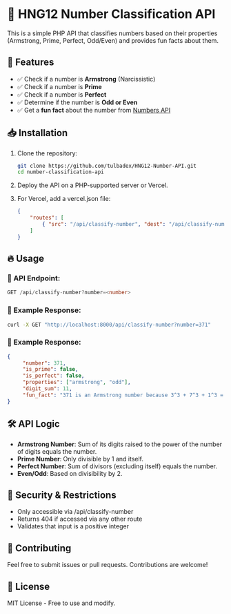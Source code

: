 # 📌 HNG12 Number Classification API

This is a simple PHP API that classifies numbers based on their properties (Armstrong, Prime, Perfect, Odd/Even) and provides fun facts about them.

## 🚀 Features
- ✅ Check if a number is **Armstrong** (Narcissistic)
- ✅ Check if a number is **Prime**
- ✅ Check if a number is **Perfect**
- ✅ Determine if the number is **Odd or Even**
- ✅ Get a **fun fact** about the number from [Numbers API](http://numbersapi.com/)

## 📥 Installation
1. Clone the repository:
   ```sh
   git clone https://github.com/tulbadex/HNG12-Number-API.git
   cd number-classification-api
   ```

2. Deploy the API on a PHP-supported server or Vercel.
3. For Vercel, add a vercel.json file:
    ```json
    {
        "routes": [
            { "src": "/api/classify-number", "dest": "/api/classify-number.php" }
        ]
    }
    ```
## 🔥 Usage

### 📌 API Endpoint:
   ```typescript
   GET /api/classify-number?number=<number>
   ```

### 📌 Example Response:
   ```sh
   curl -X GET "http://localhost:8000/api/classify-number?number=371"
   ```

### 📌 Example Response:
   ```json
   {
        "number": 371,
        "is_prime": false,
        "is_perfect": false,
        "properties": ["armstrong", "odd"],
        "digit_sum": 11,
        "fun_fact": "371 is an Armstrong number because 3^3 + 7^3 + 1^3 = 371"
   }
   ```

## 🛠 API Logic

- **Armstrong Number**: Sum of its digits raised to the power of the number of digits equals the number.
- **Prime Number**: Only divisible by 1 and itself.
- **Perfect Number**: Sum of divisors (excluding itself) equals the number.
- **Even/Odd**: Based on divisibility by 2.

## 🔐 Security & Restrictions

- Only accessible via /api/classify-number
- Returns 404 if accessed via any other route
- Validates that input is a positive integer

## 🤝 Contributing

Feel free to submit issues or pull requests. Contributions are welcome!

## 📄 License

MIT License - Free to use and modify.